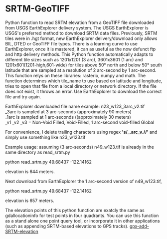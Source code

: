 # SRTM-GeoTIFF
Python function to read SRTM elevation from a GeoTIFF file downloaded from USGS EarthExplorer delivery system.
The USGS EarthExplorer is USGS's preferred method to download SRTM data files. Previously, SRTM tiles were in .hgt format, new EarthExplorer delivery/download only allows BIL, DTED or GeoTIFF file types.
There is a learning curve to use EarthExplorer, once it is mastered, it can as useful as the now defunct ftp and http delivery methods.
This Python function automatically adapts to different tile sizes such as 1201x1201 (3 arc), 3601x3601 (1 arc) and 1201x601(1201-high,601-wide) for tiles above 50° north and below 50° south latitude that are sampled at a resolution of 2 arc-second by 1 arc-second.
This function relys on these libraries: rasterio, numpy and math.
The function determines which tile_name to use based on latitude and longitude, tries to open that file from a local directory or network directory. If the file does not exist, it throws an error. Use EarthExplorer to download the correct file and try again.

EarthExplorer downloaded file name example: n23_w123_3arc_v2.tif<br>
_3arc is sampled at 3 arc-seconds (approximately 90 meters)<br>
_1arc is sampled at 1 arc-seconds ((approximately 30 meters)<br>
_v1 _v2 _v3 = Non-Void Filled, Void-Filled, 1 arc-second void-filled Global<br>

For convenience, I delete trailing characters using regex **'s/_.arc_v.//'**  and simply use something like n23_w123.tif

Example usage:
assuming (3 arc-seconds) n49_w123.tif is already in the same directory as read_srtm.py

python read_srtm.py 49.68437 -122.14162

elevation is 644 meters.

Next download from EarthExplorer the 1 arc-second version of n49_w123.tif,

python read_srtm.py 49.68437 -122.14162

elevation is 657 meters.

The elevation points of this python function are exatcly the same as gdallocationinfo for test points in four quadrants. You can use this function as a stand alone one point query tool, or incorporate it in other applications (such as appending SRTM-based elevations to GPS tracks). [gpx-add-SRTM-elevation](https://github.com/nicholas-fong/gpx-add-SRTM-elevation)
